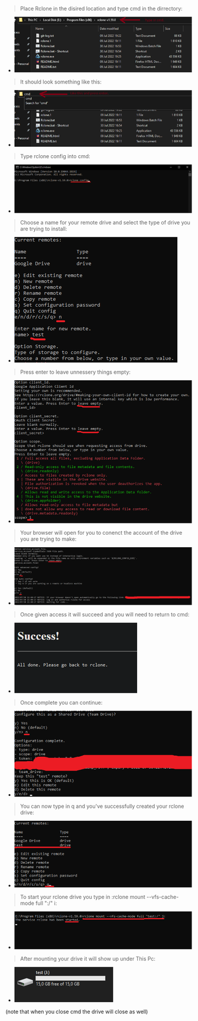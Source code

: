 >Place Rclone in the disired location and type cmd in the dirrectory:
 * <img src=assets/asset1.png>

>It should look something like this:
 * <img src=assets/asset2.png>



>Type rclone config into cmd:
 * <img src=assets/asset3.png>

>Choose a name for your remote drive and select the type of drive you are trying to install:
 * <img src=assets/asset4.png>

>Press enter to leave unnessery things empty:
 * <img src=assets/asset5.png>

>Your browser will open for you to conenct the account of the drive you are trying to make:
 * <img src=assets/asset6.png>

>Once given access it will succeed and you will need to return to cmd:
 * <img src=assets/asset7.png>

>Once complete you can continue:
 * <img src=assets/asset8.png>

>You can now type in q and you've successfully created your rclone drive:
 * <img src=assets/asset9.png>

>To start your rclone drive you type in :rclone mount --vfs-cache-mode full ":/" i:
 * <img src=assets/asset10.png>

>After mounting your drive it will show up under This Pc:
 * <img src=assets/asset11.png>

(note that when you close cmd the drive will close as well)
